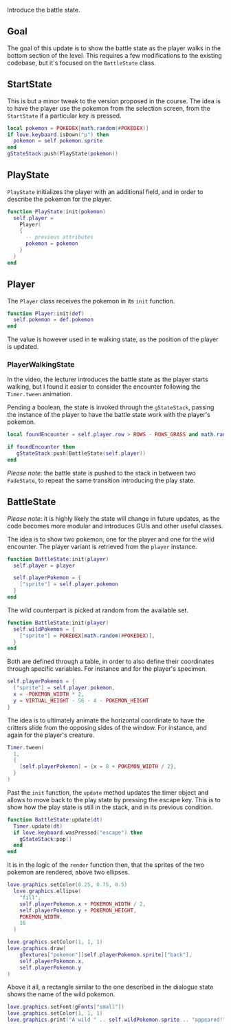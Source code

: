 Introduce the battle state.

## Goal

The goal of this update is to show the battle state as the player walks in the bottom section of the level. This requires a few modifications to the existing codebase, but it's focused on the `BattleState` class.

## StartState

This is but a minor tweak to the version proposed in the course. The idea is to have the player use the pokemon from the selection screen, from the `StartState` if a particular key is pressed.

```lua
local pokemon = POKEDEX[math.random(#POKEDEX)]
if love.keyboard.isDown("p") then
  pokemon = self.pokemon.sprite
end
gStateStack:push(PlayState(pokemon))
```

## PlayState

`PlayState` initializes the player with an additional field, and in order to describe the pokemon for the player.

```lua
function PlayState:init(pokemon)
  self.player =
    Player(
    {
      -- previous attributes
      pokemon = pokemon
    }
  )
end
```

## Player

The `Player` class receives the pokemon in its `init` function.

```lua
function Player:init(def)
  self.pokemon = def.pokemon
end
```

The value is however used in te walking state, as the position of the player is updated.

### PlayerWalkingState

In the video, the lecturer introduces the battle state as the player starts walking, but I found it easier to consider the encounter following the `Timer.tween` animation.

Pending a boolean, the state is invoked through the `gStateStack`, passing the instance of the player to have the battle state work with the player's pokemon.

```lua
local foundEncounter = self.player.row > ROWS - ROWS_GRASS and math.random(10) == 1

if foundEncounter then
   gStateStack:push(BattleState(self.player))
end
```

_Please note_: the battle state is pushed to the stack in between two `FadeState`, to repeat the same transition introducing the play state.

## BattleState

_Please note_: it is highly likely the state will change in future updates, as the code becomes more modular and introduces GUIs and other useful classes.

The idea is to show two pokemon, one for the player and one for the wild encounter. The player variant is retrieved from the `player` instance.

```lua
function BattleState:init(player)
  self.player = player

  self.playerPokemon = {
    ["sprite"] = self.player.pokemon
  }
end
```

The wild counterpart is picked at random from the available set.

```lua
function BattleState:init(player)
  self.wildPokemon = {
    ["sprite"] = POKEDEX[math.random(#POKEDEX)],
  }
end
```

Both are defined through a table, in order to also define their coordinates through specific variables. For instance and for the player's specimen.

```lua
self.playerPokemon = {
  ["sprite"] = self.player.pokemon,
  x = -POKEMON_WIDTH * 2,
  y = VIRTUAL_HEIGHT - 56 - 4 - POKEMON_HEIGHT
}
```

The idea is to ultimately animate the horizontal coordinate to have the critters slide from the opposing sides of the window. For instance, and again for the player's creature.

```lua
Timer.tween(
  1,
  {
    [self.playerPokemon] = {x = 8 + POKEMON_WIDTH / 2},
  }
)
```

Past the `init` function, the `update` method updates the timer object and allows to move back to the play state by pressing the escape key. This is to show how the play state is still in the stack, and in its previous condition.

```lua
function BattleState:update(dt)
  Timer.update(dt)
  if love.keyboard.wasPressed("escape") then
    gStateStack:pop()
  end
end
```

It is in the logic of the `render` function then, that the sprites of the two pokemon are rendered, above two ellipses.

```lua
love.graphics.setColor(0.25, 0.75, 0.5)
  love.graphics.ellipse(
    "fill",
    self.playerPokemon.x + POKEMON_WIDTH / 2,
    self.playerPokemon.y + POKEMON_HEIGHT,
    POKEMON_WIDTH,
    16
  )

love.graphics.setColor(1, 1, 1)
love.graphics.draw(
    gTextures["pokemon"][self.playerPokemon.sprite]["back"],
    self.playerPokemon.x,
    self.playerPokemon.y
)
```

Above it all, a rectangle similar to the one described in the dialogue state shows the name of the wild pokemon.

```lua
love.graphics.setFont(gFonts["small"])
love.graphics.setColor(1, 1, 1)
love.graphics.print("A wild " .. self.wildPokemon.sprite .. "appeared!", 8, VIRTUAL_HEIGHT - 56)
```
